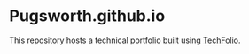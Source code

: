 # Pugsworth.github.io

This repository hosts a technical portfolio built using [TechFolio](http://techfolios.github.io). 


